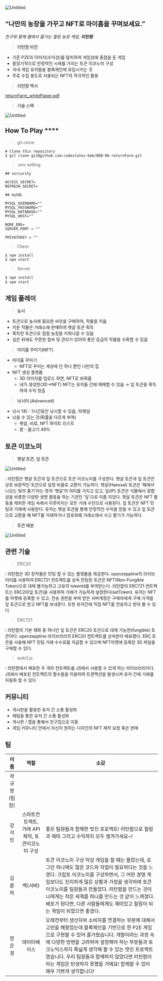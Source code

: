 ![Untitled](README/Untitled.png)

## “**나만의 농장을 가꾸고 NFT로 마이홈을 꾸며보세요.”**

*친구와 함께 웹에서 즐기는 힐링 농장 게임, **리턴팜**.*

> **리턴팜 비전**
> 
- 기존 P2E의 이미지(수익성)를 탈피하여 게임성에 중점을 둔 게임
- 중장기적으로 안정적인 시세를 가지는 토큰 이코노미 구성
- 국내 게임 유저들을 블록체인에 유입시키는 것
- 주로 수집 용도로 사용되는 NFT의 적극적인 활용

> **리턴팜 백서**
> 

[returnFarm_whitePaper.pdf](README/1205_returnFarm_whitePaper_v1.pdf)

> **기술 스택**
> 

![Untitled](README/Untitled.jpeg)

## How To Play  ****

> git clone
> 

```
# Clone this repository
$ git clone git@github.com:codestates-beb/BEB-06-returnFarm.git
```

> .env setting
> 

```
## sercurity

ACCESS_SECRET=
REFRESH_SECRET=

## mySQL

MYSQL_USERNAME=""
MYSQL_PASSWORD=""
MYSQL_DATABASE=""
MYSQL_HOST=""

NODE_ENV=
SERVER_PORT = ""

PRIVATEKEY = ""
```

> Client
> 

```
$ npm install 
$ npm start
```

> Server
> 

```jsx
$ npm install
$ npm start
```

## 게임 플레이

> **농사**
> 
- 토큰으로 농사에 필요한 씨앗을 구매하여, 작물을 키움
- 키운 작물은 거래소에 판매하여 햇살 토큰 획득
- 획득한 토큰으로 점점 농장을 키워나갈 수 있음
- 심은 뒤에도 꾸준한 접속 및 관리가 있어야 좋은 등급의 작물을 수확할 수 있음

> **마이홈 꾸미기(NFT)**
> 
- 마이홈 꾸미기
    - NFT로 꾸미는 세상에 단 하나 뿐인 나만의 집
- NFT 생성 플랫폼
    - 3D 이미지를 업로드 하면, NFT로 바꿔줌
    - 내가 생성한(3D→NFT) NFT는 유저들 간에 매매할 수 있음 → 잎 토큰을 획득하여 수익 창출

> **낚시터 (Advanced)**
> 
- 낚시 1회  - 1시간동안 낚시할 수 있음, 10햇살
- 낚을 수 있는 것(확률을 다르게 부여)
    - 햇살, 비료, NFT 화이트 리스트
    - 꽝 - 물고기 49%

## 토큰 이코노미

> **햇살 토큰, 잎 토큰**
> 

![Untitled](README/Untitled%201.png)

: 리턴팜은 햇살 토큰과 잎 토큰으로 토큰 이코노미를 구성한다. 햇살 토큰과 잎 토큰은 상호 보완적인 토큰으로 일정 비율로 교환이 가능하다. 햇살(Haessal) 토큰은 ‘해에서 나오는 빛의 줄기’라는 뜻의 ‘햇살’의 의미를 가지고 있고, 잎(IP) 토큰은 식물에서 광합성을 비롯한 다양한 생명 활동을 하는 기관인 ‘잎'으로 이름 지었다. 햇살 토큰은 NFT 활동을 제외한 게임 속에서 이루어지는 모든 거래 수단으로 사용된다. 잎 토큰은 NFT 민팅과 거래에 사용된다. 유저는 햇살 토큰을 통해 안정적인 수익을 얻을 수 있고 잎 토큰으로 교환을 해 NFT를 거래하거나 암호화폐 거래소에서 사고 팔기가 가능하다.

> **토큰 배분**
> 

![Untitled](README/Untitled%202.png)

## 관련 기술

> ERC20
> 

: 리턴팜은 3D 창작물은 민팅 할 수 있는 플랫폼을 제공한다. openzeppline의 라이브러리를 사용하여 ERC721 컨트랙트를 상속 민팅된 토큰은 NFT(Non-Fungible Token)으로 대체 불가능하고 고유의 tokenId를 부여받는다. 리턴팜의 ERC721 컨트랙트는 ERC20(잎 토큰)을 사용하여 거래가 가능하게 설정한다(setToken). 유저는 NFT를 마켓에 등록할 수 있고, 전송 권한을 부여 받은 서버계정은 구매자에게 구매 가격을 잎 토큰으로 받고 NFT를 보내준다. 또한 유저간에 직접 NFT를 전송하고 받아 볼 수 있다.

> ERC721
> 

: 리턴팜의 기본 재화 중 하나인 잎 토큰은 ERC20 토큰으로 대체 가능한(fungible) 토큰이다. openzeppline 라이브러리의 ERC20 컨트랙트를 상속받아 배포됐다. ERC 토큰을 사용해 NFT 민팅 거래 수수료를 지급할 수 있으며 NFT마켓에 등록된 3D 파일을 구매할 수 있다.

> web3.js
> 

: 리턴팜에서 배포한 두 개의 컨트랙트를 JS에서 사용할 수 있게 하는 라이브러리이다. JS에서 배포된 컨트랙트의 함수들을 이용하여 트렌젝션을 발생시켜 유저 간에 거래를 자동화 할 수 있다

## 커뮤니티

- 게시판을 활용한 유저 간 소통 활성화
- 채팅을 통한 유저 간 소통 활성화
- 게시판 / 맵을 통해서 친구집으로 이동
- 게임 커뮤니티 안에서 자신이 원하는 디자인의 NFT 제작 요청 혹은 판매

## 팀

| 이름 | 역할 | 소감 |
| :---: | :---: | --- |
| 곽규명(팀장) |  |  |
| 강석민 | 스마트컨트랙트, 거래 API 제작, 토큰이코노미 구성 | 좋은 팀원들과 함께한 멋진 프로젝트! 리턴팜으로 힐링과 재미 그리고 수익까지 모두 챙겨가세요~! |
| 김륜하 | 백(서버) | 토큰 이코노미 구성 막상 게임을 할 때는 몰랐는데, 로그인 하나에도 많은 코드와 작업이 필요하다는 것을 느꼈다. 크립토 이코노미를 구상하면서, 그 어떤 경영 게임보다도 진지하게 많은 상황과 가정을 생각하며 토큰 이코노미를 팀원들과 만들었다. 리턴팜을 만드는 것이 나에게는 작은 세계를 하나를 만드는 것 같이 느껴졌다. 배포가 된다면, 다른 사람들에게도 재미있고 힐링이 되는 게임이 되었으면 좋겠다. |
| 정은경 | 데이터베이스 | 오래전부터 생산자와 소비자를 연결하는 부분에 대해서 고민을 해왔었는데 블록체인을 기반으로 한 P2E 게임으로 구현할 수 있어 즐거웠습니다. 개발이라는 과정 속에 다양한 방면을 고려하여 설정해야 하는 부분들과 토크노믹스까지 폭넓게 생각해 볼 수 있는 멋진 프로젝트였습니다. 우리 팀원들과 함께하지 않았다면 리턴팜이라는 게임은 탄생하지 못했을 거예요! 함께할 수 있어 매우 기쁘게 생각합니다! |